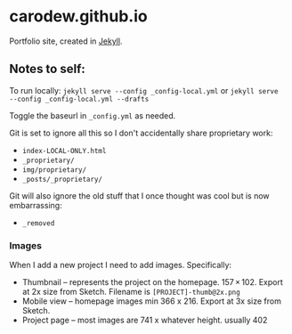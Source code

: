 carodew.github.io
=================
Portfolio site, created in [Jekyll](http://jekyllrb.com). 

## Notes to self: 

To run locally: `jekyll serve --config _config-local.yml` or `jekyll serve  --config _config-local.yml --drafts` 

Toggle the baseurl in `_config.yml` as needed. 

Git is set to ignore all this so I don't accidentally share proprietary work:

- `index-LOCAL-ONLY.html` 
- `_proprietary/`
- `img/proprietary/`
- `_posts/_proprietary/`

Git will also ignore the old stuff that I once thought was cool but is now embarrassing: 

- `_removed`

### Images

When I add a new project I need to add images. Specifically: 

- Thumbnail – represents the project on the homepage. 157 × 102. Export at 2x size from Sketch. Filename is `[PROJECT]-thumb@2x.png`
- Mobile view – homepage images min 366 x 216. Export at 3x size from Sketch. 
- Project page – most images are 741 x whatever height. usually 402
